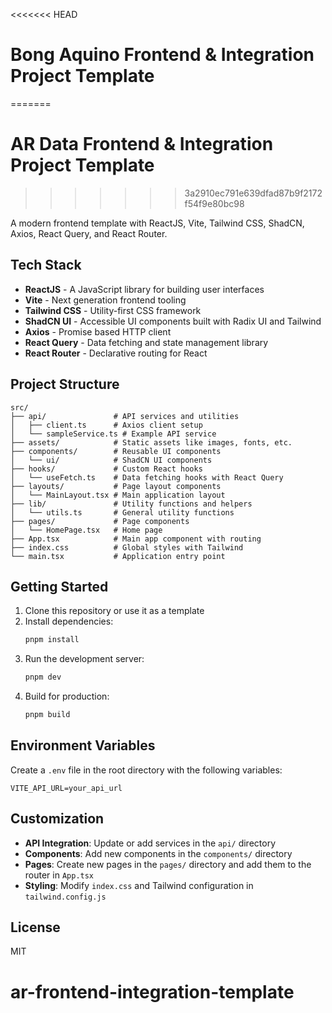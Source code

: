 <<<<<<< HEAD
# Bong Aquino Frontend & Integration Project Template
=======
# AR Data Frontend & Integration Project Template
>>>>>>> 3a2910ec791e639dfad87b9f2172f54f9e80bc98

A modern frontend template with ReactJS, Vite, Tailwind CSS, ShadCN, Axios, React Query, and React Router.

## Tech Stack

- **ReactJS** - A JavaScript library for building user interfaces
- **Vite** - Next generation frontend tooling
- **Tailwind CSS** - Utility-first CSS framework
- **ShadCN UI** - Accessible UI components built with Radix UI and Tailwind
- **Axios** - Promise based HTTP client
- **React Query** - Data fetching and state management library
- **React Router** - Declarative routing for React

## Project Structure

```
src/
├── api/               # API services and utilities
│   ├── client.ts      # Axios client setup
│   └── sampleService.ts # Example API service
├── assets/            # Static assets like images, fonts, etc.
├── components/        # Reusable UI components
│   └── ui/            # ShadCN UI components
├── hooks/             # Custom React hooks
│   └── useFetch.ts    # Data fetching hooks with React Query
├── layouts/           # Page layout components
│   └── MainLayout.tsx # Main application layout
├── lib/               # Utility functions and helpers
│   └── utils.ts       # General utility functions
├── pages/             # Page components
│   └── HomePage.tsx   # Home page
├── App.tsx            # Main app component with routing
├── index.css          # Global styles with Tailwind
└── main.tsx           # Application entry point
```

## Getting Started

1. Clone this repository or use it as a template
2. Install dependencies:
   ```bash
   pnpm install
   ```
3. Run the development server:
   ```bash
   pnpm dev
   ```
4. Build for production:
   ```bash
   pnpm build
   ```

## Environment Variables

Create a `.env` file in the root directory with the following variables:

```
VITE_API_URL=your_api_url
```

## Customization

- **API Integration**: Update or add services in the `api/` directory
- **Components**: Add new components in the `components/` directory
- **Pages**: Create new pages in the `pages/` directory and add them to the router in `App.tsx`
- **Styling**: Modify `index.css` and Tailwind configuration in `tailwind.config.js`

## License

MIT
# ar-frontend-integration-template
